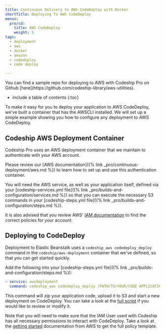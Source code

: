 ```yaml
---
title: Continuous Delivery to AWS CodeDeploy with Docker
shortTitle: Deploying To AWS CodeDeploy
menus:
  pro/cd:
    title: AWS CodeDeploy
    weight: 5
tags:
  - deployment
  - aws
  - docker
  - amazon
  - codedeploy
  - code deploy

---
```


<div class="info-block">
You can find a sample repo for deploying to AWS with Codeship Pro on Github [here](https://github.com/codeship-library/aws-utilities).
</div>

* include a table of contents
{:toc}

To make it easy for you to deploy your application to AWS CodeDeploy, we've built a container that has the AWSCLI installed. We will set up a simple example showing you how to configure any deployment to AWS CodeDeploy.

## Codeship AWS Deployment Container

Codeship Pro uses an AWS deployment container that we maintain to authenticate with your AWS account.

Please review our [AWS documentation]({% link _pro/continuous-deployment/aws.md %}) to learn how to set up and use this authentication container.

You will need the AWS service, as well as your application itself, defined via your [codeship-services.yml file]({% link _pro/builds-and-configuration/services.md %}) so that you can execute the necessary S3 commands in your [codeship-steps.yml file]({% link _pro/builds-and-configuration/steps.md %}).

It is also advised that you review AWS' [IAM documentation](http://docs.aws.amazon.com/IAM/latest/UserGuide/introduction_access-management.html) to find the correct policies for your account.

## Deploying to CodeDeploy

Deployment to Elastic Beanstalk uses a `codeship_aws codedeploy_deploy` command in the `codeship/aws-deployment` container that we've defined, so that you can get started quickly.

Add the following into your [codeship-steps.yml file]({% link _pro/builds-and-configuration/steps.md %}):

```yaml
- service: awsdeployment
  command: codeship_aws codedeploy_deploy /PATH/TO/YOUR/CODE APPLICATION_NAME DEPLOYMENT_GROUP_NAME S3_BUCKET_NAME
```

This command will zip your application code, upload it to S3 and start a new deployment on CodeDeploy. You can take a look at the [full script](https://github.com/codeship-library/aws-utilities/blob/master/deployment/scripts/codeship_aws_codedeploy_deploy) if you would like to review or modify it.

Note that you will need to make sure that the IAM User used with Codeship has all necessary permissions to interact with CodeDeploy. Take a look at the [getting started](http://docs.aws.amazon.com/codedeploy/latest/userguide/getting-started-setup.html) documentation from AWS to get the full policy template.
